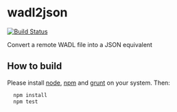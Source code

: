wadl2json
=========

[![Build Status](https://travis-ci.org/rbelouin/wadl2json.svg?branch=js)](https://travis-ci.org/rbelouin/wadl2json)

Convert a remote WADL file into a JSON equivalent

How to build
------------

Please install [node](http://nodejs.org/), [npm](https://www.npmjs.org/) and [grunt](http://gruntjs.com/) on your system.
Then:

```sh
  npm install
  npm test
```
